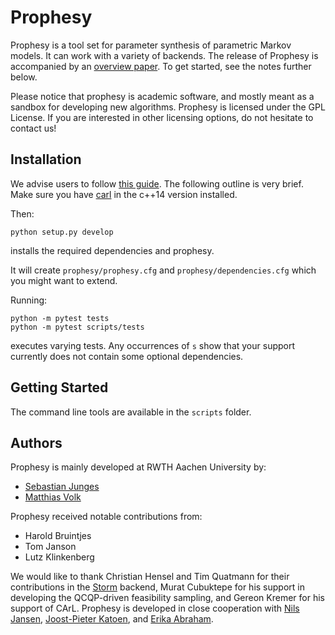 Prophesy
========

Prophesy is a tool set for parameter synthesis of parametric Markov models.
It can work with a variety of backends.
The release of Prophesy is accompanied by an [overview paper]().
To get started, see the notes further below.

Please notice that prophesy is academic software, and mostly meant as a sandbox for developing new algorithms.
Prophesy is licensed under the GPL License. If you are interested in other licensing options, do not hesitate to contact us!

Installation
------------

We advise users to follow [this guide](https://moves-rwth.github.io/prophesy/installation.html). The following outline is very brief.
Make sure you have [carl](http://smtrat.github.io/carl/) in the c++14 version installed.
 
 Then:

    python setup.py develop 
    
 installs the required dependencies and prophesy.
    
 It will create `prophesy/prophesy.cfg` and `prophesy/dependencies.cfg` which you might want to extend.
  
 Running:
  
    python -m pytest tests
    python -m pytest scripts/tests
    
 executes varying tests. Any occurrences of `s` show that your support currently does not contain some optional dependencies.
 
 
Getting Started
---------------

The command line tools are available in the `scripts` folder.

Authors
-------

Prophesy is mainly developed at RWTH Aachen University by:

- [Sebastian Junges](https://moves.rwth-aachen.de/people/sebastian-junges/)
- [Matthias Volk](https://moves.rwth-aachen.de/people/volk/)

Prophesy received notable contributions from:

- Harold Bruintjes
- Tom Janson
- Lutz Klinkenberg

We would like to thank Christian Hensel and Tim Quatmann for their contributions in the [Storm](https://www.stormchecker.org) backend, 
Murat Cubuktepe for his support in developing the QCQP-driven feasibility sampling,
and Gereon Kremer for his support of CArL.
Prophesy is developed in close cooperation with [Nils Jansen](https://nilsjansen.org), [Joost-Pieter Katoen](http://www-i2.informatik.rwth-aachen.de/~katoen/), and [Erika Abraham](https://ths.rwth-aachen.de/people/erika-abraham/).
